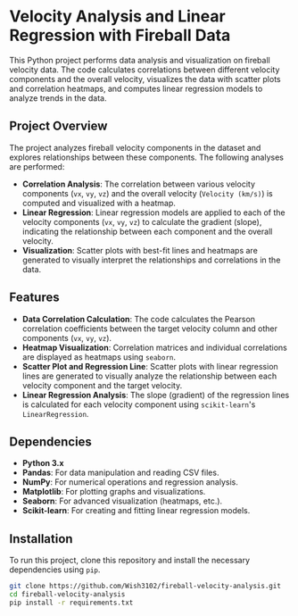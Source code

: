 # Velocity Analysis and Linear Regression with Fireball Data

This Python project performs data analysis and visualization on fireball velocity data. The code calculates correlations between different velocity components and the overall velocity, visualizes the data with scatter plots and correlation heatmaps, and computes linear regression models to analyze trends in the data.

## Project Overview

The project analyzes fireball velocity components in the dataset and explores relationships between these components. The following analyses are performed:

- **Correlation Analysis**: The correlation between various velocity components (`vx`, `vy`, `vz`) and the overall velocity (`Velocity (km/s)`) is computed and visualized with a heatmap.
- **Linear Regression**: Linear regression models are applied to each of the velocity components (`vx`, `vy`, `vz`) to calculate the gradient (slope), indicating the relationship between each component and the overall velocity.
- **Visualization**: Scatter plots with best-fit lines and heatmaps are generated to visually interpret the relationships and correlations in the data.

## Features

- **Data Correlation Calculation**: The code calculates the Pearson correlation coefficients between the target velocity column and other components (`vx`, `vy`, `vz`).
- **Heatmap Visualization**: Correlation matrices and individual correlations are displayed as heatmaps using `seaborn`.
- **Scatter Plot and Regression Line**: Scatter plots with linear regression lines are generated to visually analyze the relationship between each velocity component and the target velocity.
- **Linear Regression Analysis**: The slope (gradient) of the regression lines is calculated for each velocity component using `scikit-learn`'s `LinearRegression`.

## Dependencies

- **Python 3.x**
- **Pandas**: For data manipulation and reading CSV files.
- **NumPy**: For numerical operations and regression analysis.
- **Matplotlib**: For plotting graphs and visualizations.
- **Seaborn**: For advanced visualization (heatmaps, etc.).
- **Scikit-learn**: For creating and fitting linear regression models.

## Installation

To run this project, clone this repository and install the necessary dependencies using `pip`.

```bash
git clone https://github.com/Wish3102/fireball-velocity-analysis.git
cd fireball-velocity-analysis
pip install -r requirements.txt

